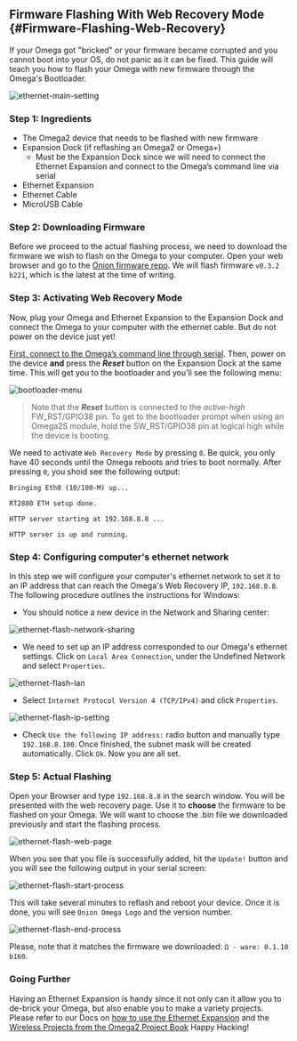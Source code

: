 ## Firmware Flashing With Web Recovery Mode {#Firmware-Flashing-Web-Recovery}

If your Omega got "bricked" or your firmware became corrupted and you cannot boot into your OS, do not panic as it can be fixed. This guide will teach you how to flash your Omega with new firmware through the Omega's Bootloader.

![ethernet-main-setting](https://raw.githubusercontent.com/OnionIoT/Onion-Docs/master/Omega2/Documentation/Doing-Stuff/img/ethernet-flash-main-setting.JPG)

### Step 1: Ingredients

* The Omega2 device that needs to be flashed with new firmware
* Expansion Dock (if reflashing an Omega2 or Omega+)
	* Must be the Expansion Dock since we will need to connect the Ethernet Expansion and connect to the Omega’s command line via serial
* Ethernet Expansion
* Ethernet Cable
* MicroUSB Cable

### Step 2: Downloading Firmware

Before we proceed to the actual flashing process, we need to download the firmware we wish to flash on the Omega to your computer. Open your web browser and go to the [Onion firmware repo](http://repo.onioniot.com/omega2/images/). We will flash firmware `v0.3.2 b221`, which is the latest at the time of writing.

### Step 3: Activating Web Recovery Mode

Now, plug your Omega and Ethernet Expansion to the Expansion Dock and connect the Omega to your computer with the ethernet cable. But do not power on the device just yet!

[First, connect to the Omega’s command line through serial](https://docs.onion.io/omega2-docs/connecting-to-the-omega-terminal.html#connecting-to-ssh-windows). Then, power on the device **and** press the **_Reset_** button on the Expansion Dock at the same time.  This will get you to the bootloader and you’ll see the following menu: 

![bootloader-menu](https://raw.githubusercontent.com/OnionIoT/Onion-Docs/master/Omega2/Documentation/Doing-Stuff/img/bootloader-menu.PNG)

> Note that the **_Reset_** button is connected to the _active-high_ FW_RST/GPIO38 pin. To get to the bootloader prompt when using an Omega2S module, hold the SW_RST/GPIO38 pin at logical high while the device is booting.

We need to activate `Web Recovery Mode` by pressing `0`. Be quick, you only have 40 seconds until the Omega reboots and tries to boot normally. After pressing `0`, you shoid see the following output:
```
Bringing Eth0 (10/100-M) up...

RT2880 ETH setup done.

HTTP server starting at 192.168.8.8 ...

HTTP server is up and running.
```

### Step 4: Configuring computer's ethernet network

In this step we will configure your computer's ethernet network to set it to an IP address that can reach the Omega's Web Recovery IP, `192.168.8.8`. The following procedure outlines the instructions for Windows:

* You should notice a new device in the Network and Sharing center:

![ethernet-flash-network-sharing](https://raw.githubusercontent.com/OnionIoT/Onion-Docs/master/Omega2/Documentation/Doing-Stuff/img/ethernet-flash-network-sharing.png)

* We need to set up an IP address corresponded to our Omega's ethernet settings. Click on `Local Area Connection`, under the Undefined Network and select `Properties`.

![ethernet-flash-lan](https://raw.githubusercontent.com/OnionIoT/Onion-Docs/master/Omega2/Documentation/Doing-Stuff/img/ethernet-flash-lan.png)

* Select `Internet Protocol Version 4 (TCP/IPv4)` and click `Properties`.

![ethernet-flash-ip-setting](https://raw.githubusercontent.com/OnionIoT/Onion-Docs/master/Omega2/Documentation/Doing-Stuff/img/ethernet-flash-ip-setting.png)

* Check `Use the following IP address:` radio button and manually type `192.168.8.100`. Once finished, the subnet mask will be created automatically. Click `Ok`. Now you are all set.

### Step 5: Actual Flashing

Open your Browser and type `192.168.8.8` in the search window. You will be presented with the web recovery page. Use it to **choose** the firmware to be flashed on your Omega. We will want to choose the .bin file we downloaded previously and start the flashing process. 

![ethernet-flash-web-page](https://raw.githubusercontent.com/OnionIoT/Onion-Docs/master/Omega2/Documentation/Doing-Stuff/img/ethernet-flash-web-page.png)

When you see that you file is successfully added, hit the `Update!` button and you will see the following output in your serial screen:

![ethernet-flash-start-process](https://raw.githubusercontent.com/OnionIoT/Onion-Docs/master/Omega2/Documentation/Doing-Stuff/img/ethernet-flash-start-process.png)

This will take several minutes to reflash and reboot your device. Once it is done, you will see `Onion Omega Logo` and the version number.

![ethernet-flash-end-process](https://raw.githubusercontent.com/OnionIoT/Onion-Docs/master/Omega2/Documentation/Doing-Stuff/img/ethernet-flash-end-process.png)

Please, note that it matches the firmware we downloaded: `Ω - ware: 0.1.10 b160`. 

### Going Further

Having an Ethernet Expansion is handy since it not only can it allow you to de-brick your Omega, but also enable you to make a variety projects. Please refer to our Docs on [how to use the Ethernet Expansion](https://docs.onion.io/omega2-docs/using-ethernet-expansion.html#using-ethernet-expansion) and the [Wireless Projects from the Omega2 Project Book](https://docs.onion.io/omega2-project-book-vol1/wireless-projects.html)
Happy Hacking!

